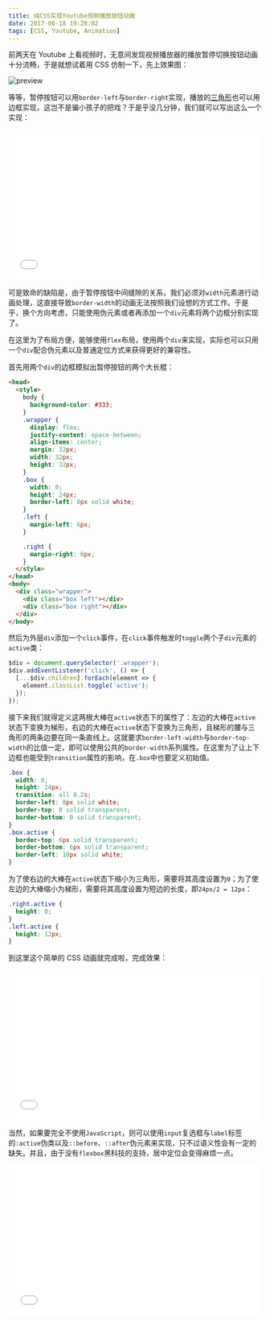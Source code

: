 ```yaml
---
title: 纯CSS实现Youtube视频播放按钮动画
date: 2017-06-18 19:28:02
tags: [CSS, Youtube, Animation]
---
```

前两天在 Youtube 上看视频时，无意间发现视频播放器的播放暂停切换按钮动画十分流畅，于是就想试着用 CSS 仿制一下，先上效果图：

<img src="http://ot8662avo.bkt.clouddn.com/17-7-26/89316020.jpg" alt="preview" style="display: block; margin: 0 auto;">

等等，暂停按钮可以用`border-left`与`border-right`实现，播放的[三角形](https://css-tricks.com/examples/ShapesOfCSS/)也可以用边框实现，这岂不是骗小孩子的把戏？于是乎没几分钟，我们就可以写出这么一个实现：

<iframe width="100%" height="300" src="//jsfiddle.net/Nikaple/3585q1dd/3/embedded/" allowfullscreen="allowfullscreen" frameborder="0"></iframe>

可是致命的缺陷是，由于暂停按钮中间缝隙的关系，我们必须对`width`元素进行动画处理，这直接导致`border-width`的动画无法按照我们设想的方式工作。于是乎，换个方向考虑，只能使用伪元素或者再添加一个`div`元素将两个边框分别实现了。

在这里为了布局方便，能够使用`flex`布局，使用两个`div`来实现，实际也可以只用一个`div`配合伪元素以及普通定位方式来获得更好的兼容性。

首先用两个`div`的边框模拟出暂停按钮的两个大长棍：

```html
<head>
  <style>
    body {
      background-color: #333;
    }
    .wrapper {
      display: flex;
      justify-content: space-between;
      align-items: center;
      margin: 32px;
      width: 32px;
      height: 32px;
    }
    .box {
      width: 0;
      height: 24px;
      border-left: 8px solid white;
    }
    .left {
      margin-left: 6px;
    }

    .right {
      margin-right: 6px;
    }
  </style>
</head>
<body>
  <div class="wrapper">
    <div class="box left"></div>
    <div class="box right"></div>
  </div>
</body>
```

然后为外层`div`添加一个`click`事件，在`click`事件触发时`toggle`两个子`div`元素的`active`类：

```javascript
$div = document.querySelector('.wrapper');
$div.addEventListener('click', () => {
  [...$div.children].forEach(element => {
    element.classList.toggle('active');
  });
});
```

接下来我们就得定义这两根大棒在`active`状态下的属性了：左边的大棒在`active`状态下变换为梯形，右边的大棒在`active`状态下变换为三角形，且梯形的腰与三角形的两条边要在同一条直线上。这就要求`border-left-width`与`border-top-width`的比值一定，即可以使用公共的`border-width`系列属性。在这里为了让上下边框也能受到`transition`属性的影响，在`.box`中也要定义初始值。

```css
.box {
  width: 0;
  height: 24px;
  transition: all 0.2s;
  border-left: 8px solid white;
  border-top: 0 solid transparent;
  border-bottom: 0 solid transparent;
}
.box.active {
  border-top: 6px solid transparent;
  border-bottom: 6px solid transparent;
  border-left: 10px solid white;
}
```

为了使右边的大棒在`active`状态下缩小为三角形，需要将其高度设置为`0`；为了使左边的大棒缩小为梯形，需要将其高度设置为短边的长度，即`24px/2 = 12px`：

```css
.right.active {
  height: 0;
}
.left.active {
  height: 12px;
}
```

到这里这个简单的 CSS 动画就完成啦，完成效果：

<iframe width="100%" height="300" src="//jsfiddle.net/Nikaple/4dodckc5/3/embedded/" allowfullscreen="allowfullscreen" frameborder="0"></iframe>



当然，如果要完全不使用`JavaScript`，则可以使用`input`复选框与`label`标签的`:active`伪类以及`::before`、`::after`伪元素来实现，只不过语义性会有一定的缺失。并且，由于没有`flexbox`黑科技的支持，居中定位会变得麻烦一点。

<iframe width="100%" height="300" src="//jsfiddle.net/Nikaple/4dodckc5/4/embedded/" allowfullscreen="allowfullscreen" frameborder="0"></iframe>